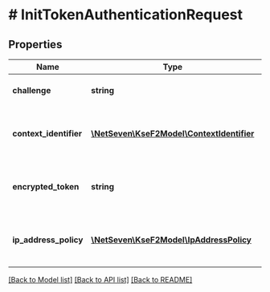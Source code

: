 # # InitTokenAuthenticationRequest

## Properties

Name | Type | Description | Notes
------------ | ------------- | ------------- | -------------
**challenge** | **string** | Wygenerowany wcześniej challenge. |
**context_identifier** | [**\NetSeven\KseF2Model\ContextIdentifier**](ContextIdentifier.md) | Indentyfikator kontekstu do którego następuje uwierzytelnienie. |
**encrypted_token** | **string** | Zaszyfrowany token wraz z timestampem z challenge&#39;a, w formacie &#x60;token|timestamp&#x60;. |
**ip_address_policy** | [**\NetSeven\KseF2Model\IpAddressPolicy**](IpAddressPolicy.md) | Reguła walidacji adresu IP klienta przy każdym użyciu tokena dostępu. | [optional]

[[Back to Model list]](../../README.md#models) [[Back to API list]](../../README.md#endpoints) [[Back to README]](../../README.md)
